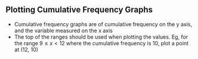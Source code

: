 ## Plotting Cumulative Frequency Graphs
- Cumulative frequency graphs are of cumulative frequency on the y axis, and the variable measured on the x axis
- The top of the ranges should be used when plotting the values. Eg, for the range $9 \le x < 12$ where the cumulative frequency is 10, plot a point at (12, 10)
 